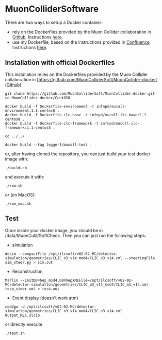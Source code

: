 # MuonColliderSoftware

There are two ways to setup a Docker container:
- rely on the Dockerfiles provided by the Muon Collider collaboration in [Github](https://github.com/MuonColliderSoft/MuonCollider-docker). Instructions [here](#installation-with-official-dockerfiles).
- use my Dockerfile, based on the instructions provided in [Confluence](https://confluence.infn.it/display/muoncollider/Software+installation). Instructions [here](beta/Readme.md).

## Installation with official Dockerfiles

This installation relies on the Dockerfiles provided by the Muon Collider collaboration in [https://github.com/MuonColliderSoft/MuonCollider-docker](Github).

```
git clone https://github.com/MuonColliderSoft/MuonCollider-docker.git
cd MuonCollider-docker/CentOS8

docker build -f Dockerfile-environment -t infnpd/mucoll-environment:1.1-centos8 .
docker build -f Dockerfile-ilc-base -t infnpd/mucoll-ilc-base:1.1-centos8 .
docker build -f Dockerfile-ilc-framework -t infnpd/mucoll-ilc-framework:1.1-centos8 .

cd ../../

docker build --tag leggerf/mucoll-test .
```

or, after having cloned the repository, you can just build your test docker image with:

```./build.sh```

and execute it with:

```./run.sh```

or (on MacOS):

```./run_mac.sh```

## Test

Once inside your docker image, you should be in /data/MuonCutil/SoftCheck. Then you can just run the following steps:

- simulation

```ddsim --compactFile /opt/ilcsoft/v02-02-MC/detector-simulation/geometries/CLIC_o3_v14_mod4/CLIC_o3_v14.xml --steeringFile sim_steer.py > sim.out```

- Reconstruction

```Marlin --InitDD4hep_mod4.DD4hepXMLFile=/opt/ilcsoft/v02-02-MC/detector-simulation/geometries/CLIC_o3_v14_mod4/CLIC_o3_v14.xml reco_steer.xml > reco.out```

- Event display (doesn't work atm)

```ced2go -d /opt/ilcsoft/v02-02-MC/detector-simulation/geometries/CLIC_o3_v14_mod4/CLIC_o3_v14.xml Output_REC.slcio```

or directly execute:

```./test.sh```


